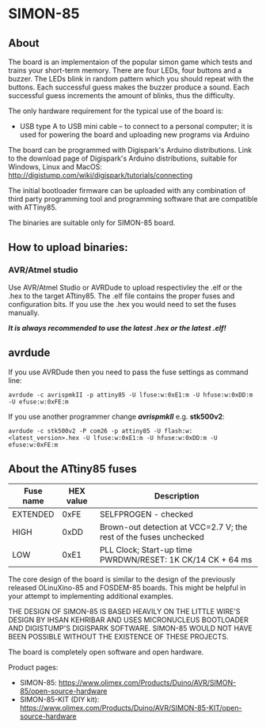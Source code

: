 # SIMON-85

## About
The board is an implementaion of the popular simon game which tests and trains your short-term memory. There are four LEDs, four buttons and a buzzer. The LEDs blink in random pattern which you should repeat with the buttons. Each successful guess makes the buzzer produce a sound. Each successful guess increments the amount of blinks, thus the difficulty.

The only hardware requirement for the typical use of the board is:
* USB type A to USB mini cable – to connect to a personal computer; it is used for powering the board and uploading new programs via Arduino

The board can be programmed with Digispark's Arduino distributions. Link to the download page of Digispark's Arduino distributions, suitable for Windows, Linux and MacOS: http://digistump.com/wiki/digispark/tutorials/connecting

The initial bootloader firmware can be uploaded with any combination of third party programming tool and programming software that are compatible with ATTiny85.

The binaries are suitable only for SIMON-85 board.

## How to upload binaries:

### AVR/Atmel studio
Use AVR/Atmel Studio or AVRDude to upload respectivley the .elf or the .hex to the target ATtiny85.
The .elf file contains the proper fuses and configuration bits. If you use the .hex you would need to set the fuses manually.

***It is always recommended to use the latest .hex or the latest .elf!***

## avrdude
If you use AVRDude then you need to pass the fuse settings as command line:

    avrdude -c avrispmkII -p attiny85 -U lfuse:w:0xE1:m -U hfuse:w:0xDD:m -U efuse:w:0xFE:m

If you use another programmer change ***avrispmkII*** e.g. ****stk500v2****:

    avrdude -c stk500v2 -P com26 -p attiny85 -U flash:w:<latest_version>.hex -U lfuse:w:0xE1:m -U hfuse:w:0xDD:m -U efuse:w:0xFE:m

## About the ATtiny85 fuses

Fuse name  |HEX value|Description
-----------|---------|-----------
EXTENDED|0xFE|SELFPROGEN - checked
HIGH|0xDD|Brown-out detection at VCC=2.7 V; the rest of the fuses unchecked
LOW|0xE1|PLL Clock; Start-up time PWRDWN/RESET: 1K CK/14 CK + 64 ms

The core design of the board is similar to the design of the previously released OLinuXino-85 and FOSDEM-85 boards. This might be helpful in your attempt to implementing additional examples.

THE DESIGN OF SIMON-85 IS BASED HEAVILY ON THE LITTLE WIRE'S DESIGN BY IHSAN KEHRIBAR AND USES MICRONUCLEUS BOOTLOADER AND DIGISTUMP'S DIGISPARK SOFTWARE. SIMON-85 WOULD NOT HAVE BEEN POSSIBLE WITHOUT THE EXISTENCE OF THESE PROJECTS.

The board is completely open software and open hardware.

Product pages:

* SIMON-85: https://www.olimex.com/Products/Duino/AVR/SIMON-85/open-source-hardware
* SIMON-85-KIT (DIY kit): https://www.olimex.com/Products/Duino/AVR/SIMON-85-KIT/open-source-hardware
